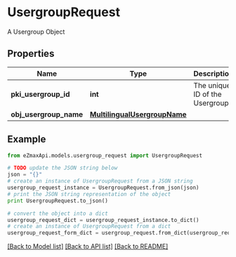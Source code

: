 # UsergroupRequest

A Usergroup Object

## Properties

Name | Type | Description | Notes
------------ | ------------- | ------------- | -------------
**pki_usergroup_id** | **int** | The unique ID of the Usergroup | [optional] 
**obj_usergroup_name** | [**MultilingualUsergroupName**](MultilingualUsergroupName.md) |  | 

## Example

```python
from eZmaxApi.models.usergroup_request import UsergroupRequest

# TODO update the JSON string below
json = "{}"
# create an instance of UsergroupRequest from a JSON string
usergroup_request_instance = UsergroupRequest.from_json(json)
# print the JSON string representation of the object
print UsergroupRequest.to_json()

# convert the object into a dict
usergroup_request_dict = usergroup_request_instance.to_dict()
# create an instance of UsergroupRequest from a dict
usergroup_request_form_dict = usergroup_request.from_dict(usergroup_request_dict)
```
[[Back to Model list]](../README.md#documentation-for-models) [[Back to API list]](../README.md#documentation-for-api-endpoints) [[Back to README]](../README.md)


